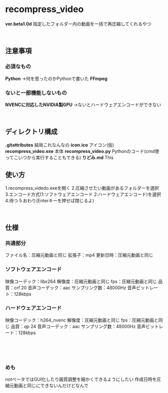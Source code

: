 # recompress_video
 **ver.beta1.0d**
 指定したフォルダー内の動画を一括で再圧縮してくれるやつ

<br>

## 注意事項
 ### 必須なもの
  **Python**
  →何を思ったのかPythonで書いた
  **FFmpeg**

 ### ないと一部機能しないもの
  **NVENCに対応したNVIDIA製GPU**
  →ないとハードウェアエンコードができない

<br>

## ディレクトリ構成
 **.gitattributes** 結局これなんなの
 **icon.ico** アイコン(仮)
 **recompress_video.exe** 本体
 **recompress_video.py** Pythonのコード(cmd使ってこいつから実行することもできる)
 **りどみ.md** This

## 使い方
 1.recompress_videdo.exeを開く
 2.圧縮させたい動画があるフォルダーを選択
 3.エンコード方式(1:ソフトウェアエンコード 2:ハードウェアエンコード)を選択 
 4.待つ
 5.おわり(Enterキーを押せば閉じるよ)

<br>

## 仕様
 ### 共通部分
  ファイル名：圧縮元動画と同じ
  拡張子：mp4
  更新日時：圧縮元動画と同じ

 ### ソフトウェアエンコード
  映像コーデック：libx264
  解像度：圧縮元動画と同じ
  fps：圧縮元動画と同じ
  品質：crf 20
  音声コーデック：aac
  サンプリング数：48000Hz
  音声ビットレート：128kbps

 ### ハードウェアエンコード
  映像コーデック：h264_nvenc
  解像度：圧縮元動画と同じ
  fps：圧縮元動画と同じ
  品質：qp 24
  音声コーデック：aac
  サンプリング数：48000Hz
  音声ビットレート：128kbps
  
<br><br><br>

### めも
notベータではGUI化したり画質調整を細かくできるようにしたい
作成日時を圧縮元動画と同じにできないんだけどなんで
